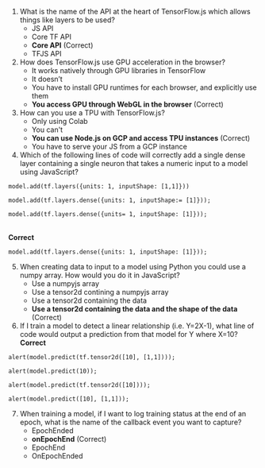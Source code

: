 1. What is the name of the API at the heart of TensorFlow.js which allows things like layers to be used?
    - JS API
    - Core TF API
    - **Core API** (Correct)
    - TFJS API
2. How does TensorFlow.js use GPU acceleration in the browser?
    - It works natively through GPU libraries in TensorFlow
    - It doesn’t
    - You have to install GPU runtimes for each browser, and explicitly use them
    - **You access GPU through WebGL in the browser** (Correct)
3. How can you use a TPU with TensorFlow.js?
    - Only using Colab
    - You can't
    - **You can use Node.js on GCP and access TPU instances** (Correct)
    - You have to serve your JS from a GCP instance
4. Which of the following lines of code will correctly add a single dense layer containing a single neuron that takes a numeric input to a model using JavaScript?

```
model.add(tf.layers({units: 1, inputShape: [1,1]}))
```
```
model.add(tf.layers.dense({units: 1, inputShape:= [1]}));
```
```
model.add(tf.layers.dense({units= 1, inputShape: [1]}));
```
<br>**Correct**<br>
```
model.add(tf.layers.dense({units: 1, inputShape: [1]}));
```

5. When creating data to input to a model using Python you could use a numpy array. How would you do it in JavaScript?
    - Use a numpyjs array
    - Use a tensor2d contining a numpyjs array
    - Use a tensor2d containing the data
    - **Use a tensor2d containing the data and the shape of the data** (Correct)
6. If I train a model to detect a linear relationship (i.e. Y=2X-1), what line of code would output a prediction from that model for Y where X=10?
<br>**Correct**<br>
```
alert(model.predict(tf.tensor2d([10], [1,1]))); 
```
```
alert(model.predict(10));
```
```
alert(model.predict(tf.tensor2d([10])));
```
```
alert(model.predict([10], [1,1]));
```

7. When training a model, if I want to log training status at the end of an epoch, what is the name of the callback event you want to capture?
    - EpochEnded
    - **onEpochEnd** (Correct)
    - EpochEnd
    - OnEpochEnded


